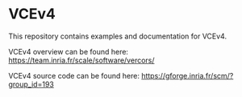 # VCEv4
This repository contains examples and documentation for VCEv4.

VCEv4 overview can be found here: https://team.inria.fr/scale/software/vercors/

VCEv4 source code can be found here: https://gforge.inria.fr/scm/?group_id=193
